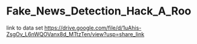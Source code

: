 # Fake_News_Detection_Hack_A_Roo

link to data set
https://drive.google.com/file/d/1uAhis-ZsgOv_L6nWQOVanx8d_MTtzTen/view?usp=share_link

